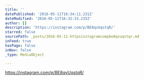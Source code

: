 ```yaml
---
title: ''
datePublished: '2016-05-11T16:34:11.231Z'
dateModified: '2016-05-11T16:32:33.235Z'
author: []
description: 'https://instagram.com/p/BE8qvUqstqR/'
starred: false
sourcePath: _posts/2016-05-11-httpsinstagramcompbe8qvuqstqr.md
inFeed: true
hasPage: false
inNav: false
_type: MediaObject

---
```

https://instagram.com/p/BE8qvUqstqR/